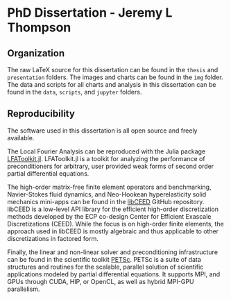# PhD Dissertation - Jeremy L Thompson

## Organization

The raw LaTeX source for this dissertation can be found in the `thesis` and `presentation` folders.
The images and charts can be found in the `img` folder.
The data and scripts for all charts and analysis in this dissertation can be found in the `data`, `scripts`, and `jupyter` folders.

## Reproducibility

The software used in this dissertation is all open source and freely available.

The Local Fourier Analysis can be reproduced with the Julia package [LFAToolkit.jl](https://www.github.com/jeremylt/LFAToolkit.jl).
LFAToolkit.jl is a toolkit for analyzing the performance of preconditioners for arbitrary, user provided weak forms of second order partial differential equations.

The high-order matrix-free finite element operators and benchmarking, Navier-Stokes fluid dynamics, and Neo-Hookean hyperelasticity solid mechanics mini-apps can be found in the [libCEED](https://www.github.com/CEED/libCEED) GitHub repository.
libCEED is a low-level API library for the efficient high-order discretization methods developed by the ECP co-design Center for Efficient Exascale Discretizations (CEED).
While the focus is on high-order finite elements, the approach used in libCEED is mostly algebraic and thus applicable to other discretizations in factored form.

Finally, the linear and non-linear solver and preconditioning infrastructure can be found in the scientific toolkit [PETSc](https://www.mcs.anl.gov/petsc/).
PETSc is a suite of data structures and routines for the scalable, parallel solution of scientific applications modeled by partial differential equations.
It supports MPI, and GPUs through CUDA, HIP, or OpenCL, as well as hybrid MPI-GPU parallelism.
